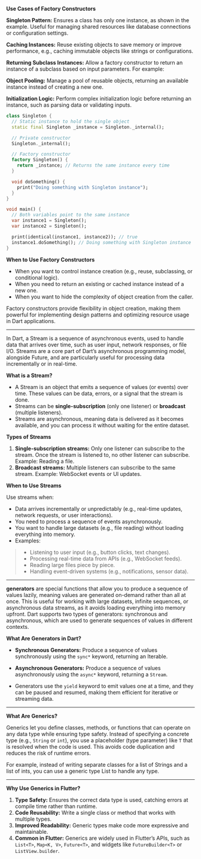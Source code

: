**Use Cases of Factory Constructors**

**Singleton Pattern:** Ensures a class has only one instance, as shown in the example. Useful for managing shared resources like database connections or configuration settings.

**Caching Instances:** Reuse existing objects to save memory or improve performance, e.g., caching immutable objects like strings or configurations.

**Returning Subclass Instances:** Allow a factory constructor to return an instance of a subclass based on input parameters. For example:

**Object Pooling:** Manage a pool of reusable objects, returning an available instance instead of creating a new one.

**Initialization Logic:** Perform complex initialization logic before returning an instance, such as parsing data or validating inputs.


```dart
class Singleton {
  // Static instance to hold the single object
  static final Singleton _instance = Singleton._internal();

  // Private constructor
  Singleton._internal();

  // Factory constructor
  factory Singleton() {
    return _instance; // Returns the same instance every time
  }

  void doSomething() {
    print("Doing something with Singleton instance");
  }
}

void main() {
  // Both variables point to the same instance
  var instance1 = Singleton();
  var instance2 = Singleton();

  print(identical(instance1, instance2)); // true
  instance1.doSomething(); // Doing something with Singleton instance
}
```
**When to Use Factory Constructors**

- When you want to control instance creation (e.g., reuse, subclassing, or conditional logic).
- When you need to return an existing or cached instance instead of a new one. 
- When you want to hide the complexity of object creation from the caller.

Factory constructors provide flexibility in object creation, making them powerful for implementing design patterns and optimizing resource usage in Dart applications.
 
---

In Dart, a Stream is a sequence of asynchronous events, used to handle data that arrives over time, such as user input, network responses, or file I/O. Streams are a core part of Dart’s asynchronous programming model, alongside Future, and are particularly useful for processing data incrementally or in real-time.

**What is a Stream?**

* A Stream is an object that emits a sequence of values (or events) over time. These values can be data, errors, or a signal that the stream is done.
* Streams can be **single-subscription** (only one listener) or **broadcast** (multiple listeners).
* Streams are asynchronous, meaning data is delivered as it becomes available, and you can process it without waiting for the entire dataset.

**Types of Streams**

1. **Single-subscription streams:** Only one listener can subscribe to the stream. Once the stream is listened to, no other listener can subscribe. Example: Reading a file.
2. **Broadcast streams:** Multiple listeners can subscribe to the same stream. Example: WebSocket events or UI updates.

**When to Use Streams**

Use streams when:
* Data arrives incrementally or unpredictably (e.g., real-time updates, network requests, or user interactions).
* You need to process a sequence of events asynchronously.
* You want to handle large datasets (e.g., file reading) without loading everything into memory.
* Examples:

> * Listening to user input (e.g., button clicks, text changes).
> * Processing real-time data from APIs (e.g., WebSocket feeds).
> * Reading large files piece by piece.
> * Handling event-driven systems (e.g., notifications, sensor data).

---

**generators** are special functions that allow you to produce a sequence of values lazily, meaning values are generated on-demand rather than all at once. This is useful for working with large datasets, infinite sequences, or asynchronous data streams, as it avoids loading everything into memory upfront. Dart supports two types of generators: synchronous and asynchronous, which are used to generate sequences of values in different contexts.

**What Are Generators in Dart?**

- **Synchronous Generators:** Produce a sequence of values synchronously using the `sync*` keyword, returning an Iterable.

- **Asynchronous Generators:** Produce a sequence of values asynchronously using the `async*` keyword, returning a `Stream`.

- Generators use the `yield` keyword to emit values one at a time, and they can be paused and resumed, making them efficient for iterative or streaming data.

---

**What Are Generics?**

Generics let you define classes, methods, or functions that can operate on any data type while ensuring type safety. Instead of specifying a concrete type (e.g., `String` or `int`), you use a placeholder (type parameter) like `T` that is resolved when the code is used. This avoids code duplication and reduces the risk of runtime errors.

For example, instead of writing separate classes for a list of Strings and a list of ints, you can use a generic type List<T> to handle any type.

---

**Why Use Generics in Flutter?**

1. **Type Safety:** Ensures the correct data type is used, catching errors at compile time rather than runtime. 
2. **Code Reusability:** Write a single class or method that works with multiple types. 
3. **Improved Readability:** Generic types make code more expressive and maintainable. 
4. **Common in Flutter:** Generics are widely used in Flutter’s APIs, such as `List<T>`, `Map<K, V>`, `Future<T>`, and widgets like `FutureBuilder<T>` or `ListView.builder`.









